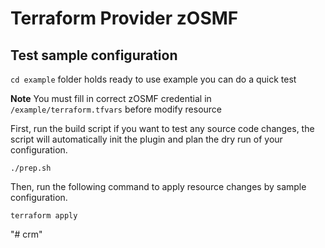 # Terraform Provider zOSMF

## Test sample configuration

`cd example` folder holds ready to use example you can do a quick test

**Note** You must fill in correct zOSMF credential in `/example/terraform.tfvars` before modify resource

First, run the build script if you want to test any source code changes, the script will automatically init the plugin and plan the dry run of your configuration.

```shell
./prep.sh
```

Then, run the following command to apply resource changes by sample configuration.

```shell
terraform apply
```
"# crm"
